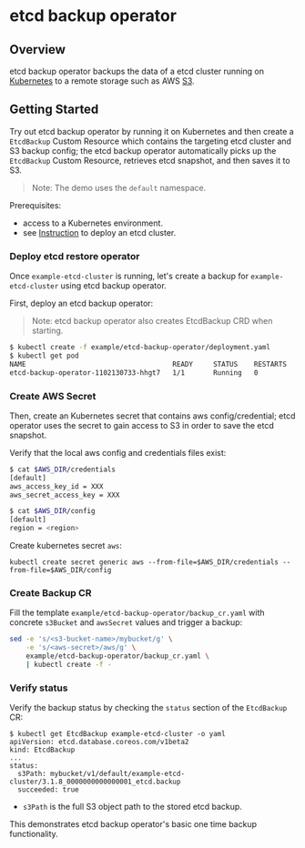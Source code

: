 # etcd backup operator

## Overview

etcd backup operator backups the data of a etcd cluster running on [Kubernetes][Kube] to a remote storage such as AWS [S3][s3].

## Getting Started

Try out etcd backup operator by running it on Kubernetes and then create a `EtcdBackup` Custom Resource which contains the targeting etcd cluster and S3 backup config; the etcd backup operator automatically picks up the `EtcdBackup` Custom Resource, retrieves etcd snapshot, and then saves it to S3.
>Note: The demo uses the `default` namespace.

Prerequisites: 
* access to a Kubernetes environment.
* see [Instruction][etcd_cluster_deploy] to deploy an etcd cluster. 

### Deploy etcd restore operator

Once `example-etcd-cluster` is running, let's create a backup for `example-etcd-cluster` using etcd backup operator. 

First, deploy an etcd backup operator:
> Note: etcd backup operator also creates EtcdBackup CRD when starting.

```sh
$ kubectl create -f example/etcd-backup-operator/deployment.yaml
$ kubectl get pod
NAME                                    READY     STATUS    RESTARTS   AGE
etcd-backup-operator-1102130733-hhgt7   1/1       Running   0          3s
```

### Create AWS Secret

Then, create an Kubernetes secret that contains aws config/credential; etcd operator uses the secret to gain access to S3 in order to save the etcd snapshot.

Verify that the local aws config and credentials files exist:
```sh
$ cat $AWS_DIR/credentials
[default]
aws_access_key_id = XXX
aws_secret_access_key = XXX

$ cat $AWS_DIR/config
[default]
region = <region>
```

Create kubernetes secret `aws`:

`kubectl create secret generic aws --from-file=$AWS_DIR/credentials --from-file=$AWS_DIR/config`

### Create Backup CR

Fill the template `example/etcd-backup-operator/backup_cr.yaml` with concrete `s3Bucket` and `awsSecret` values and trigger a backup:

```sh
sed -e 's/<s3-bucket-name>/mybucket/g' \
    -e 's/<aws-secret>/aws/g' \
    example/etcd-backup-operator/backup_cr.yaml \
    | kubectl create -f -
```

### Verify status

Verify the backup status by checking the `status` section of the `EtcdBackup` CR:
```
$ kubectl get EtcdBackup example-etcd-cluster -o yaml
apiVersion: etcd.database.coreos.com/v1beta2
kind: EtcdBackup
...
status:
  s3Path: mybucket/v1/default/example-etcd-cluster/3.1.8_0000000000000001_etcd.backup
  succeeded: true
```

* `s3Path` is the full S3 object path to the stored etcd backup. 

This demonstrates etcd backup operator's basic one time backup functionality.


[Kube]:https://github.com/kubernetes/kubernetes
[s3]:https://aws.amazon.com/s3/
[etcd_cluster_deploy]:https://github.com/coreos/etcd-operator#create-and-destroy-an-etcd-cluster
[minikube]:https://github.com/kubernetes/minikube

